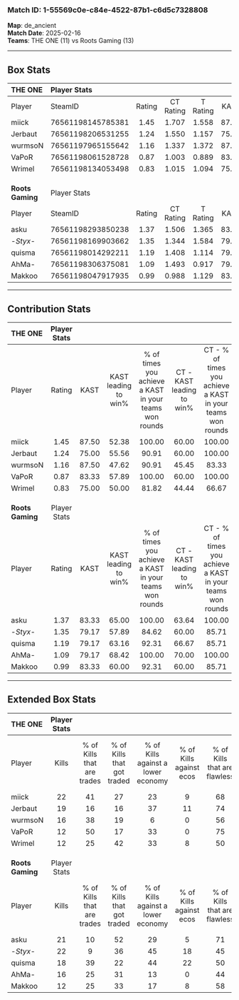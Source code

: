 ### Match ID: 1-55569c0e-c84e-4522-87b1-c6d5c7328808  
**Map**: de_ancient  
**Match Date**: 2025-02-16  
**Teams**: THE ONE (11) vs Roots Gaming (13)  

---  

## Box Stats  

| **THE ONE**      | Player Stats      |        |           |          |       |      |       |         |        |      |     |
| :- | :- | :-: | :-: | :-: | :-: | :-: | :-: | :-: | :-: | :-: | :-: |
| Player           | SteamID           | Rating | CT Rating | T Rating | KAST  | ADR  | Kills | Assists | Deaths | K/D  | HS% |
| miick            | 76561198145785381 |  1.45  |   1.707   |  1.558   | 87.50 | 92.9 |  22   |    8    |   17   | 1.29 | 68  |
| Jerbaut          | 76561198206531255 |  1.24  |   1.550   |  1.157   | 75.00 | 91.3 |  19   |    3    |   16   | 1.19 | 57  |
| wurmsoN          | 76561197965155642 |  1.16  |   1.337   |  1.372   | 87.50 | 84.2 |  16   |    8    |   19   | 0.84 | 62  |
| VaPoR            | 76561198061528728 |  0.87  |   1.003   |  0.889   | 83.33 | 47.1 |  12   |    3    |   18   | 0.67 |  8  |
| Wrimel           | 76561198134053498 |  0.83  |   1.015   |  1.094   | 75.00 | 60.1 |  12   |   10    |   20   | 0.60 | 41  |
|                  |                   |        |           |          |       |      |       |         |        |      |     |
|                  |                   |        |           |          |       |      |       |         |        |      |     |
|                  |                   |        |           |          |       |      |       |         |        |      |     |
| **Roots Gaming** | Player Stats      |        |           |          |       |      |       |         |        |      |     |
| Player           | SteamID           | Rating | CT Rating | T Rating | KAST  | ADR  | Kills | Assists | Deaths | K/D  | HS% |
| asku             | 76561198293850238 |  1.37  |   1.506   |  1.365   | 83.33 | 89.4 |  21   |    3    |   16   | 1.31 | 23  |
| -_Styx_-         | 76561198169903662 |  1.35  |   1.344   |  1.584   | 79.17 | 94.7 |  22   |    4    |   18   | 1.22 | 45  |
| quisma           | 76561198014292211 |  1.19  |   1.408   |  1.114   | 79.17 | 69.8 |  18   |    4    |   15   | 1.20 | 33  |
| AhMa-            | 76561198306375081 |  1.09  |   1.493   |  0.917   | 79.17 | 89.1 |  16   |    9    |   20   | 0.80 | 68  |
| Makkoo           | 76561198047917935 |  0.99  |   0.988   |  1.129   | 83.33 | 48.8 |  12   |    5    |   13   | 0.92 | 25  |
---  

## Contribution Stats  

| **THE ONE**      | Player Stats |       |                      |                                                        |                           |                                                             |                          |                                                            |
| :- | :-: | :-: | :-: | :-: | :-: | :-: | :-: | :-: |
| Player           |    Rating    | KAST  | KAST leading to win% | % of times you achieve a KAST in your teams won rounds | CT - KAST leading to win% | CT - % of times you achieve a KAST in your teams won rounds | T - KAST leading to win% | T - % of times you achieve a KAST in your teams won rounds |
| miick            |     1.45     | 87.50 |        52.38         |                         100.00                         |           60.00           |                           100.00                            |          45.45           |                           100.00                           |
| Jerbaut          |     1.24     | 75.00 |        55.56         |                         90.91                          |           60.00           |                           100.00                            |          50.00           |                           80.00                            |
| wurmsoN          |     1.16     | 87.50 |        47.62         |                         90.91                          |           45.45           |                            83.33                            |          50.00           |                           100.00                           |
| VaPoR            |     0.87     | 83.33 |        57.89         |                         100.00                         |           60.00           |                           100.00                            |          55.56           |                           100.00                           |
| Wrimel           |     0.83     | 75.00 |        50.00         |                         81.82                          |           44.44           |                            66.67                            |          55.56           |                           100.00                           |
|                  |              |       |                      |                                                        |                           |                                                             |                          |                                                            |
|                  |              |       |                      |                                                        |                           |                                                             |                          |                                                            |
|                  |              |       |                      |                                                        |                           |                                                             |                          |                                                            |
| **Roots Gaming** | Player Stats |       |                      |                                                        |                           |                                                             |                          |                                                            |
| Player           |    Rating    | KAST  | KAST leading to win% | % of times you achieve a KAST in your teams won rounds | CT - KAST leading to win% | CT - % of times you achieve a KAST in your teams won rounds | T - KAST leading to win% | T - % of times you achieve a KAST in your teams won rounds |
| asku             |     1.37     | 83.33 |        65.00         |                         100.00                         |           63.64           |                           100.00                            |          66.67           |                           100.00                           |
| -_Styx_-         |     1.35     | 79.17 |        57.89         |                         84.62                          |           60.00           |                            85.71                            |          55.56           |                           83.33                            |
| quisma           |     1.19     | 79.17 |        63.16         |                         92.31                          |           66.67           |                            85.71                            |          60.00           |                           100.00                           |
| AhMa-            |     1.09     | 79.17 |        68.42         |                         100.00                         |           70.00           |                           100.00                            |          66.67           |                           100.00                           |
| Makkoo           |     0.99     | 83.33 |        60.00         |                         92.31                          |           60.00           |                            85.71                            |          60.00           |                           100.00                           |
---  

## Extended Box Stats  

| **THE ONE**      | Player Stats |                            |                            |                                    |                         |                              |                                 |        |                             |                                     |                          |                               |                            |
| :- | :-: | :-: | :-: | :-: | :-: | :-: | :-: | :-: | :-: | :-: | :-: | :-: | :-: |
| Player           |    Kills     | % of Kills that are trades | % of Kills that got traded | % of Kills against a lower economy | % of Kills against ecos | % of Kills that are flawless | % of Kills that are close duels | Deaths | % of Deaths that get traded | % of Deaths against a lower economy | % of Deaths against ecos | % of Deaths that are flawless | % of Deaths that are close |
| miick            |      22      |             41             |             27             |                 23                 |            9            |              68              |               14                |   17   |             29              |                 24                  |            6             |              65               |             6              |
| Jerbaut          |      19      |             16             |             16             |                 37                 |           11            |              74              |                5                |   16   |             31              |                 19                  |            0             |              31               |             13             |
| wurmsoN          |      16      |             38             |             19             |                 6                  |            0            |              56              |               13                |   19   |             42              |                 21                  |            0             |              53               |             11             |
| VaPoR            |      12      |             50             |             17             |                 33                 |            0            |              75              |                8                |   18   |             28              |                 11                  |            0             |              72               |             6              |
| Wrimel           |      12      |             25             |             42             |                 33                 |            8            |              50              |                8                |   20   |             45              |                 20                  |            5             |              50               |             10             |
|                  |              |                            |                            |                                    |                         |                              |                                 |        |                             |                                     |                          |                               |                            |
|                  |              |                            |                            |                                    |                         |                              |                                 |        |                             |                                     |                          |                               |                            |
|                  |              |                            |                            |                                    |                         |                              |                                 |        |                             |                                     |                          |                               |                            |
| **Roots Gaming** | Player Stats |                            |                            |                                    |                         |                              |                                 |        |                             |                                     |                          |                               |                            |
| Player           |    Kills     | % of Kills that are trades | % of Kills that got traded | % of Kills against a lower economy | % of Kills against ecos | % of Kills that are flawless | % of Kills that are close duels | Deaths | % of Deaths that get traded | % of Deaths against a lower economy | % of Deaths against ecos | % of Deaths that are flawless | % of Deaths that are close |
| asku             |      21      |             10             |             52             |                 29                 |            5            |              71              |                0                |   16   |             19              |                 19                  |            6             |              75               |             6              |
| -_Styx_-         |      22      |             9              |             36             |                 45                 |           18            |              45              |                9                |   18   |             28              |                 17                  |            6             |              67               |             6              |
| quisma           |      18      |             39             |             22             |                 44                 |           22            |              50              |               17                |   15   |             20              |                 27                  |            0             |              73               |             0              |
| AhMa-            |      16      |             25             |             31             |                 13                 |            0            |              44              |               19                |   20   |             25              |                 20                  |            5             |              45               |             25             |
| Makkoo           |      12      |             25             |             33             |                 17                 |            8            |              58              |                0                |   13   |             23              |                  8                  |            0             |              62               |             8              |
